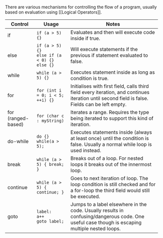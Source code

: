 There are various mechanisms for controlling the flow of a program, usually based on evaluation using [[Logical Operators]].

|Control|Usage|Notes|
|-|-|-|
|if|`if (a > 5) {}`|Evaluates and then will execute code inside if true.|
|else|`if (a > 5) {}`<br>`else if (a < 0) {}`<br>`else {}`|Will execute statements if the previous if statement evaluated to false.|
|while|`while (a > 5) {}`|Executes statement inside as long as condition is true.|
|for|`for (int i = 0; i < 5; ++i) {}`|Initialises with first field, calls third field every iteration, and continues iteration until second field is false. Fields can be left empty.|
|for (ranged-based)|`for (char c : myString)`| Iterates a range. Requires the type being iterated to support this kind of iteration.|
|do-while|`do {} while(a > 5);`|Executes statements inside (always at least once) until the condition is false. Usually a normal while loop is used instead.|
|break|`while (a > 5) { break; }`|Breaks out of a loop. For nested loops it breaks out of the innermost loop.|
|continue|`while (a > 5) { continue; }` | Goes to next iteration of loop. The loop condition is still checked and for a for-loop the third field would still be executed.|
|goto|`label:`<br>`a++`<br>`goto label;`| Jumps to a label elsewhere in the code. Usually results in confusing/dangerous code. One useful case though is escaping multiple nested loops.|

